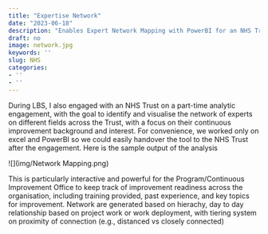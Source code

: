 ```yaml
---
title: "Expertise Network"
date: "2023-06-18"
description: "Enables Expert Network Mapping with PowerBI for an NHS Trust"
draft: no
image: network.jpg
keywords: ''
slug: NHS
categories:
- ''
- ''
---
```




During LBS, I also engaged with an NHS Trust on a part-time analytic engagement, with the goal to identify and visualise the network of experts on different fields across the Trust, with a focus on their continuous improvement background and interest. For convenience, we worked only on excel and PowerBI so we could easily handover the tool to the NHS Trust after the engagement. Here is the sample output of the analysis

![](img/Network Mapping.png)<!-- -->

This is particularly interactive and powerful for the Program/Continuous Improvement Office to keep track of improvement readiness across the organisation, including training provided, past experience, and key topics for improvement. Network are generated based on hierachy, day to day relationship based on project work or work deployment, with tiering system on proximity of connection (e.g., distanced vs closely connected)

